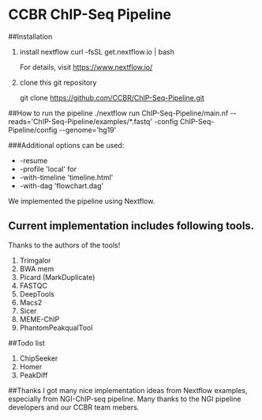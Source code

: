 # CCBR ChIP-Seq Pipeline

##Installation

1. install nextflow
	curl -fsSL get.nextflow.io | bash

	For details, visit https://www.nextflow.io/

2. clone this git repository

	git clone https://github.com/CCBR/ChIP-Seq-Pipeline.git


##How to run the pipeline
	./nextflow run ChIP-Seq-Pipeline/main.nf --reads='ChIP-Seq-Pipeline/examples/*.fastq' -config ChIP-Seq-Pipeline/config --genome='hg19'
	
###Additional options can be used: 
* -resume
* -profile 'local' for 
* -with-timeline 'timeline.html'
* -with-dag 'flowchart.dag'


We implemented the pipeline using Nextflow.


## Current implementation includes following tools.
Thanks to the authors of the tools!

1. Trimgalor
2. BWA mem
3. Picard (MarkDuplicate)
4. FASTQC
5. DeepTools
6. Macs2
7. Sicer
8. MEME-ChIP
9. PhantomPeakqualTool


##Todo list

1. ChipSeeker
2. Homer
3. PeakDiff

##Thanks
I got many nice implementation ideas from Nextflow examples, especially from NGI-ChIP-seq pipeline.
Many thanks to the NGI pipeline developers and our CCBR team mebers.

